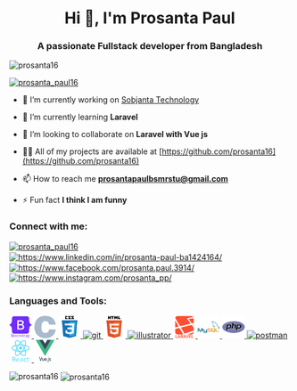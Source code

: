

<h1 align="center">Hi 👋, I'm Prosanta Paul</h1>
<h3 align="center">A passionate Fullstack developer from Bangladesh</h3>

<p align="left"> <img src="https://komarev.com/ghpvc/?username=prosanta16&label=Profile%20views&color=0e75b6&style=flat" alt="prosanta16" /> </p>



<p align="left"> <a href="https://twitter.com/prosanta_paul16" target="blank"><img src="https://img.shields.io/twitter/follow/prosanta_paul16?logo=twitter&style=for-the-badge" alt="prosanta_paul16" /></a> </p>

- 🔭 I’m currently working on [Sobjanta Technology](https://sobjanta.com.bd/)

- 🌱 I’m currently learning **Laravel**

- 👯 I’m looking to collaborate on **Laravel with Vue js**

- 👨‍💻 All of my projects are available at [https://github.com/prosanta16](https://github.com/prosanta16)

- 📫 How to reach me **prosantapaulbsmrstu@gmail.com**

- ⚡ Fun fact **I think I am funny**

<h3 align="left">Connect with me:</h3>
<p align="left">
<a href="https://twitter.com/prosanta_paul16" target="blank"><img align="center" src="https://cdn.jsdelivr.net/npm/simple-icons@3.0.1/icons/twitter.svg" alt="prosanta_paul16" height="30" width="40" /></a>
<a href="https://linkedin.com/in/https://www.linkedin.com/in/prosanta-paul-ba1424164/" target="blank"><img align="center" src="https://cdn.jsdelivr.net/npm/simple-icons@3.0.1/icons/linkedin.svg" alt="https://www.linkedin.com/in/prosanta-paul-ba1424164/" height="30" width="40" /></a>
<a href="https://fb.com/https://www.facebook.com/prosanta.paul.3914/" target="blank"><img align="center" src="https://cdn.jsdelivr.net/npm/simple-icons@3.0.1/icons/facebook.svg" alt="https://www.facebook.com/prosanta.paul.3914/" height="30" width="40" /></a>
<a href="https://instagram.com/https://www.instagram.com/prosanta_pp/" target="blank"><img align="center" src="https://cdn.jsdelivr.net/npm/simple-icons@3.0.1/icons/instagram.svg" alt="https://www.instagram.com/prosanta_pp/" height="30" width="40" /></a>
</p>

<h3 align="left">Languages and Tools:</h3>
<p align="left"> <a href="https://getbootstrap.com" target="_blank"> <img src="https://raw.githubusercontent.com/devicons/devicon/master/icons/bootstrap/bootstrap-plain-wordmark.svg" alt="bootstrap" width="40" height="40"/> </a> <a href="https://www.cprogramming.com/" target="_blank"> <img src="https://raw.githubusercontent.com/devicons/devicon/master/icons/c/c-original.svg" alt="c" width="40" height="40"/> </a> <a href="https://www.w3schools.com/css/" target="_blank"> <img src="https://raw.githubusercontent.com/devicons/devicon/master/icons/css3/css3-original-wordmark.svg" alt="css3" width="40" height="40"/> </a> <a href="https://git-scm.com/" target="_blank"> <img src="https://www.vectorlogo.zone/logos/git-scm/git-scm-icon.svg" alt="git" width="40" height="40"/> </a> <a href="https://www.w3.org/html/" target="_blank"> <img src="https://raw.githubusercontent.com/devicons/devicon/master/icons/html5/html5-original-wordmark.svg" alt="html5" width="40" height="40"/> </a> <a href="https://www.adobe.com/in/products/illustrator.html" target="_blank"> <img src="https://www.vectorlogo.zone/logos/adobe_illustrator/adobe_illustrator-icon.svg" alt="illustrator" width="40" height="40"/> </a> <a href="https://laravel.com/" target="_blank"> <img src="https://raw.githubusercontent.com/devicons/devicon/master/icons/laravel/laravel-plain-wordmark.svg" alt="laravel" width="40" height="40"/> </a> <a href="https://www.mysql.com/" target="_blank"> <img src="https://raw.githubusercontent.com/devicons/devicon/master/icons/mysql/mysql-original-wordmark.svg" alt="mysql" width="40" height="40"/> </a> <a href="https://www.php.net" target="_blank"> <img src="https://raw.githubusercontent.com/devicons/devicon/master/icons/php/php-original.svg" alt="php" width="40" height="40"/> </a> <a href="https://postman.com" target="_blank"> <img src="https://www.vectorlogo.zone/logos/getpostman/getpostman-icon.svg" alt="postman" width="40" height="40"/> </a> <a href="https://reactjs.org/" target="_blank"> <img src="https://raw.githubusercontent.com/devicons/devicon/master/icons/react/react-original-wordmark.svg" alt="react" width="40" height="40"/> </a> <a href="https://vuejs.org/" target="_blank"> <img src="https://raw.githubusercontent.com/devicons/devicon/master/icons/vuejs/vuejs-original-wordmark.svg" alt="vuejs" width="40" height="40"/> </a> </p>

<p><img align="left" src="https://github-readme-stats.vercel.app/api/top-langs?username=prosanta16&show_icons=true&locale=en&layout=compact" alt="prosanta16" /></p>

<p>&nbsp;<img align="center" src="https://github-readme-stats.vercel.app/api?username=prosanta16&show_icons=true&locale=en" alt="prosanta16" /></p>


